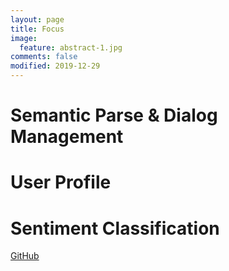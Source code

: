 ```yaml
---
layout: page
title: Focus
image:
  feature: abstract-1.jpg
comments: false
modified: 2019-12-29
---
```


# Semantic Parse & Dialog Management

# User Profile

# Sentiment Classification

<div markdown="0"><a href="https://github.com/FF-BJ" class="btn btn-success">GitHub</a></div>
